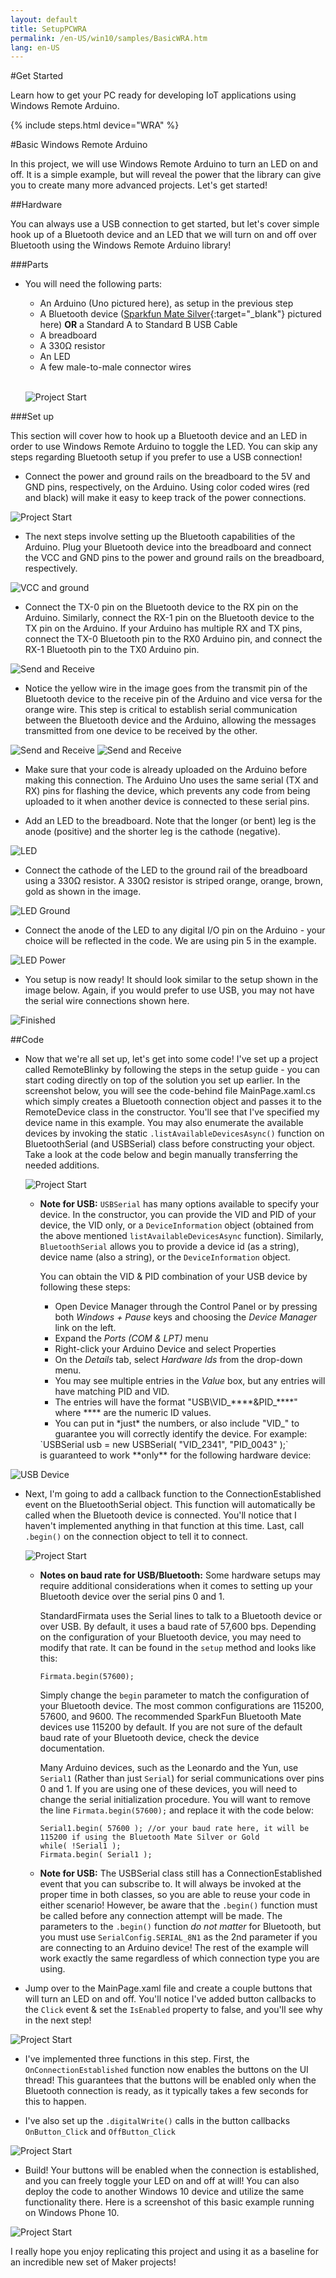 ```yaml
---
layout: default
title: SetupPCWRA
permalink: /en-US/win10/samples/BasicWRA.htm
lang: en-US
---
```


#Get Started

Learn how to get your PC ready for developing IoT applications using Windows Remote Arduino.

{% include steps.html device="WRA" %}

#Basic Windows Remote Arduino

In this project, we will use Windows Remote Arduino to turn an LED on and off. It is a simple example, but will reveal the power that the library can give you to create many more advanced projects. Let's get started!

##Hardware

You can always use a USB connection to get started, but let's cover simple hook up of a Bluetooth device and an LED that we will turn on and off over Bluetooth using the Windows Remote Arduino library!

###Parts

- You will need the following parts:
	* An Arduino (Uno pictured here), as setup in the previous step
	* A Bluetooth device ([Sparkfun Mate Silver](https://www.sparkfun.com/products/12576){:target="_blank"} pictured here) **OR** a Standard A to Standard B USB Cable
	* A breadboard
	* A 330Ω resistor
	* An LED
	* A few male-to-male connector wires
	<br/>

	![Project Start]({{site.baseurl}}/images/remote-wiring/samples/basic/parts.JPG)


###Set up

This section will cover how to hook up a Bluetooth device and an LED in order to use Windows Remote Arduino to toggle the LED. You can skip any steps regarding Bluetooth setup if you prefer to use a USB connection!

- Connect the power and ground rails on the breadboard to the 5V and GND pins, respectively, on the Arduino. Using color coded wires (red and black) will make it easy to keep track of the power connections.

 ![Project Start]({{site.baseurl}}/images/remote-wiring/samples/basic/step01.JPG)
 
- The next steps involve setting up the Bluetooth capabilities of the Arduino. Plug your Bluetooth device into the breadboard and connect the VCC and GND pins to the power and ground rails on the breadboard, respectively.

 ![VCC and ground]({{site.baseurl}}/images/remote-wiring/samples/basic/step02.JPG)

- Connect the TX-0 pin on the Bluetooth device to the RX pin on the Arduino. Similarly, connect the RX-1 pin on the Bluetooth device to the TX pin on the Arduino.  If your Arduino has multiple RX and TX pins, connect the TX-0 Bluetooth pin to the RX0 Arduino pin, and connect the RX-1 Bluetooth pin to the TX0 Arduino pin.

 ![Send and Receive]({{site.baseurl}}/images/remote-wiring/samples/basic/step03.JPG)

* Notice the yellow wire in the image goes from the transmit pin of the Bluetooth device to the receive pin of the Arduino and vice versa for the orange wire. This step is critical to establish serial communication between the Bluetooth device and the Arduino, allowing the messages transmitted from one device to be received by the other.

 ![Send and Receive]({{site.baseurl}}/images/remote-wiring/samples/basic/step03_2.JPG)
 ![Send and Receive]({{site.baseurl}}/images/remote-wiring/samples/basic/step03_3.JPG)

* Make sure that your code is already uploaded on the Arduino before making this connection. The Arduino Uno uses the same serial (TX and RX) pins for flashing the device, which prevents any code from being uploaded to it when another device is connected to these serial pins.

- Add an LED to the breadboard. Note that the longer (or bent) leg is the anode (positive) and the shorter leg is the cathode (negative).

 ![LED]({{site.baseurl}}/images/remote-wiring/samples/basic/step04.JPG)

- Connect the cathode of the LED to the ground rail of the breadboard using a 330Ω resistor. A 330Ω resistor is striped orange, orange, brown, gold as shown in the image.

 ![LED Ground]({{site.baseurl}}/images/remote-wiring/samples/basic/step05.JPG)

- Connect the anode of the LED to any digital I/O pin on the Arduino - your choice will be reflected in the code. We are using pin 5 in the example.

 ![LED Power]({{site.baseurl}}/images/remote-wiring/samples/basic/step06.JPG)

- You setup is now ready! It should look similar to the setup shown in the image below. Again, if you would prefer to use USB, you may not have the serial wire connections shown here.

 ![Finished]({{site.baseurl}}/images/remote-wiring/samples/basic/final.JPG)


##Code

-   Now that we're all set up, let's get into some code!  I've set up a project called RemoteBlinky by following the steps       in the setup guide - you can start coding directly on top of the solution you set up earlier. In the screenshot below,       you will see the code-behind file MainPage.xaml.cs which simply creates a Bluetooth connection object and passes it to       the RemoteDevice class in the constructor. You'll see that I've specified my device name in this example. You may also       enumerate the available devices by invoking the static `.listAvailableDevicesAsync()` function on BluetoothSerial (and       USBSerial) class before constructing your object.  Take a look at the code below and begin manually transferring the         needed additions.

    ![Project Start]({{site.baseurl}}/images/remote-wiring/samples/basic/project00.png)

    -   **Note for USB:**
        `USBSerial` has many options available to specify your device. In the constructor, you can provide the VID and PID of         your device, the VID only, or a `DeviceInformation` object (obtained from the above mentioned                                `listAvailableDevicesAsync` function). Similarly, `BluetoothSerial` allows you to provide a device id (as a string),         device name (also a string), or the `DeviceInformation` object.
  
        You can obtain the VID & PID combination of your USB device by following these steps:
        <ul>
        <li>Open Device Manager through the Control Panel or by pressing both <i>Windows + Pause</i> keys and choosing the           <i>Device Manager</i> link on the left.</li>
        <li>Expand the <i>Ports (COM & LPT)</i> menu</li>
        <li>Right-click your Arduino Device and select Properties</li>
        <li>On the <i>Details</i> tab, select <i>Hardware Ids</i> from the drop-down menu.</li>
        <li>You may see multiple entries in the <i>Value</i> box, but any entries will have matching PID and VID.</li>
        <li>The entries will have the format "USB\VID_****&PID_****" where **** are the numeric ID values.</li>
        <li>You can put in *just* the numbers, or also include "VID_" to guarantee you will correctly identify the device.           For example:<br/></li>
        </ul>
        `USBSerial usb = new USBSerial( "VID_2341", "PID_0043" );`<br/>
        is guaranteed to work **only** for the following hardware device:

![USB Device]({{site.baseurl}}/images/remote-wiring/samples/basic/vidpid.png)

-   Next, I'm going to add a callback function to the ConnectionEstablished event on the BluetoothSerial object. This            function will automatically be called when the Bluetooth device is connected. You'll notice that I haven't implemented       anything in that function at this time. Last, call `.begin()` on the connection object to tell it to connect.

    ![Project Start]({{site.baseurl}}/images/remote-wiring/samples/basic/project01.png)
 
    -   **Notes on baud rate for USB/Bluetooth:** Some hardware setups may require additional considerations when it comes to         setting up your Bluetooth device over the serial pins 0 and 1.

        StandardFirmata uses the Serial lines to talk to a Bluetooth device or over USB. By default, it uses a baud rate of          57,600 bps. Depending on the configuration of your Bluetooth device, you may need to modify that rate. It can be             found in the `setup` method and looks like this:

        `Firmata.begin(57600);`

        Simply change the `begin` parameter to match the configuration of your Bluetooth device. The most common                     configurations are 115200, 57600, and 9600. The recommended SparkFun Bluetooth Mate devices use 115200 by default. If         you are not sure of the default baud rate of your Bluetooth device, check the device documentation.

        Many Arduino devices, such as the Leonardo and the Yun, use `Serial1` (Rather than just `Serial`) for serial                 communications over pins 0 and 1. If you are using one of these devices, you will need to change the serial                  initialization procedure. You will want to remove the line `Firmata.begin(57600);` and replace it with the code              below:

            Serial1.begin( 57600 );	//or your baud rate here, it will be 115200 if using the Bluetooth Mate Silver or Gold
            while( !Serial1 );
            Firmata.begin( Serial1 );

 
    -   **Note for USB:** The USBSerial class still has a ConnectionEstablished event that you can subscribe to. It will             always be invoked at the proper time in both classes, so you are able to reuse your code in either scenario!
        However, be aware that the `.begin()` function must be called before any connection attempt will be made. The                parameters to the `.begin()` function *do not matter* for Bluetooth, but you must use `SerialConfig.SERIAL_8N1` as           the 2nd parameter if you are connecting to an Arduino device! The rest of the example will work exactly the same             regardless of which connection type you are using.

- Jump over to the MainPage.xaml file and create a couple buttons that will turn an LED on and off. You'll notice I've added button callbacks to the `Click` event & set the `IsEnabled` property to false, and you'll see why in the next step!

 ![Project Start]({{site.baseurl}}/images/remote-wiring/samples/basic/project02.png)

- I've implemented three functions in this step. First, the `OnConnectionEstablished` function now enables the buttons on the UI thread! This guarantees that the buttons will be enabled only when the Bluetooth connection is ready, as it typically takes a few seconds for this to happen.

- I've also set up the `.digitalWrite()` calls in the button callbacks `OnButton_Click` and `OffButton_Click`

 ![Project Start]({{site.baseurl}}/images/remote-wiring/samples/basic/project04.png)

- Build! Your buttons will be enabled when the connection is established, and you can freely toggle your LED on and off at will! You can also deploy the code to another Windows 10 device and utilize the same functionality there. Here is a screenshot of this basic example running on Windows Phone 10.

 ![Project Start]({{site.baseurl}}/images/remote-wiring/samples/basic/screenshot.png)


I really hope you enjoy replicating this project and using it as a baseline for an incredible new set of Maker projects!
